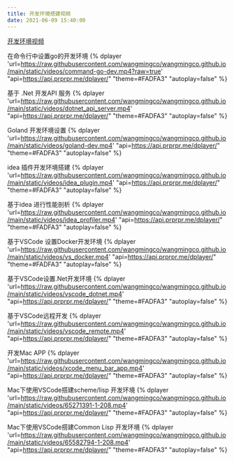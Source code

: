```yaml
---
title: 开发环境搭建视频
date: 2021-06-09 15:40:00
---
```


[开发环境视频](/html/video.html)

在命令行中设置go的开发环境
{% dplayer 'url=https://raw.githubusercontent.com/wangmingco/wangmingco.github.io/main/static/videos/command-go-dev.mp4?raw=true' "api=https://api.prprpr.me/dplayer/" "theme=#FADFA3" "autoplay=false" %} 

基于 .Net 开发API 服务
{% dplayer 'url=https://raw.githubusercontent.com/wangmingco/wangmingco.github.io/main/static/videos/dotnet_api_server.mp4' "api=https://api.prprpr.me/dplayer/" "theme=#FADFA3" "autoplay=false" %} 

Goland 开发环境设置
{% dplayer 'url=https://raw.githubusercontent.com/wangmingco/wangmingco.github.io/main/static/videos/goland-dev.mp4' "api=https://api.prprpr.me/dplayer/" "theme=#FADFA3" "autoplay=false" %} 

idea 插件开发环境搭建
{% dplayer 'url=https://raw.githubusercontent.com/wangmingco/wangmingco.github.io/main/static/videos/idea_plugin.mp4' "api=https://api.prprpr.me/dplayer/" "theme=#FADFA3" "autoplay=false" %} 

基于idea 进行性能剖析
{% dplayer 'url=https://raw.githubusercontent.com/wangmingco/wangmingco.github.io/main/static/videos/idea_profiler.mp4' "api=https://api.prprpr.me/dplayer/" "theme=#FADFA3" "autoplay=false" %} 

基于VSCode 设置Docker开发环境
{% dplayer 'url=https://raw.githubusercontent.com/wangmingco/wangmingco.github.io/main/static/videos/vs_docker.mp4' "api=https://api.prprpr.me/dplayer/" "theme=#FADFA3" "autoplay=false" %} 

基于VSCode设置.Net开发环境
{% dplayer 'url=https://raw.githubusercontent.com/wangmingco/wangmingco.github.io/main/static/videos/vscode_dotnet.mp4' "api=https://api.prprpr.me/dplayer/" "theme=#FADFA3" "autoplay=false" %} 

基于VSCode远程开发
{% dplayer 'url=https://raw.githubusercontent.com/wangmingco/wangmingco.github.io/main/static/videos/vscode_remote.mp4' "api=https://api.prprpr.me/dplayer/" "theme=#FADFA3" "autoplay=false" %} 

开发Mac APP
{% dplayer 'url=https://raw.githubusercontent.com/wangmingco/wangmingco.github.io/main/static/videos/xcode_menu_bar_app.mp4' "api=https://api.prprpr.me/dplayer/" "theme=#FADFA3" "autoplay=false" %} 

Mac下使用VSCode搭建scheme/lisp 开发环境
{% dplayer 'url=https://raw.githubusercontent.com/wangmingco/wangmingco.github.io/main/static/videos/65271391-1-208.mp4' "api=https://api.prprpr.me/dplayer/" "theme=#FADFA3" "autoplay=false" %} 

Mac下使用VSCode搭建Common Lisp 开发环境
{% dplayer 'url=https://raw.githubusercontent.com/wangmingco/wangmingco.github.io/main/static/videos/65582794-1-208.mp4' "api=https://api.prprpr.me/dplayer/" "theme=#FADFA3" "autoplay=false" %} 
